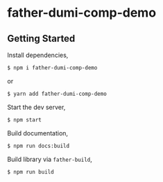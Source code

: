 # father-dumi-comp-demo

## Getting Started

Install dependencies,

```bash
$ npm i father-dumi-comp-demo
```
or   

```bash
$ yarn add father-dumi-comp-demo
```


Start the dev server,

```bash
$ npm start
```

Build documentation,

```bash
$ npm run docs:build
```

Build library via `father-build`,

```bash
$ npm run build
```
